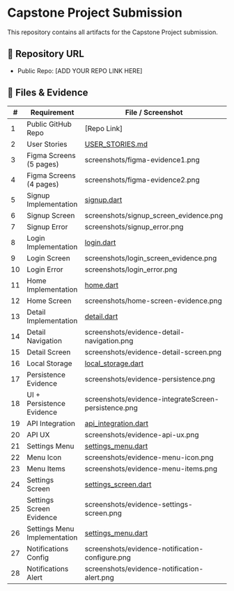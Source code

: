 # Capstone Project Submission

This repository contains all artifacts for the Capstone Project submission.

## 📌 Repository URL
- Public Repo: [ADD YOUR REPO LINK HERE]

## 📂 Files & Evidence

| #  | Requirement | File / Screenshot |
|----|-------------|------------------|
| 1  | Public GitHub Repo | [Repo Link] |
| 2  | User Stories | [USER_STORIES.md](USER_STORIES.md) |
| 3  | Figma Screens (5 pages) | screenshots/figma-evidence1.png |
| 4  | Figma Screens (4 pages) | screenshots/figma-evidence2.png |
| 5  | Signup Implementation | [signup.dart](signup.dart) |
| 6  | Signup Screen | screenshots/signup_screen_evidence.png |
| 7  | Signup Error | screenshots/signup_error.png |
| 8  | Login Implementation | [login.dart](login.dart) |
| 9  | Login Screen | screenshots/login_screen_evidence.png |
| 10 | Login Error | screenshots/login_error.png |
| 11 | Home Implementation | [home.dart](home.dart) |
| 12 | Home Screen | screenshots/home-screen-evidence.png |
| 13 | Detail Implementation | [detail.dart](detail.dart) |
| 14 | Detail Navigation | screenshots/evidence-detail-navigation.png |
| 15 | Detail Screen | screenshots/evidence-detail-screen.png |
| 16 | Local Storage | [local_storage.dart](local_storage.dart) |
| 17 | Persistence Evidence | screenshots/evidence-persistence.png |
| 18 | UI + Persistence Evidence | screenshots/evidence-integrateScreen-persistence.png |
| 19 | API Integration | [api_integration.dart](api_integration.dart) |
| 20 | API UX | screenshots/evidence-api-ux.png |
| 21 | Settings Menu | [settings_menu.dart](settings_menu.dart) |
| 22 | Menu Icon | screenshots/evidence-menu-icon.png |
| 23 | Menu Items | screenshots/evidence-menu-items.png |
| 24 | Settings Screen | [settings_screen.dart](settings_screen.dart) |
| 25 | Settings Screen Evidence | screenshots/evidence-settings-screen.png |
| 26 | Settings Menu Implementation | [settings_menu.dart](settings_menu.dart) |
| 27 | Notifications Config | screenshots/evidence-notification-configure.png |
| 28 | Notifications Alert | screenshots/evidence-notification-alert.png |
